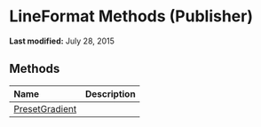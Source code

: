 
# LineFormat Methods (Publisher)

 **Last modified:** July 28, 2015


## Methods



|**Name**|**Description**|
|:-----|:-----|
| [PresetGradient](1722feb5-22d0-18dc-bae8-d6c128746f3a.md)||
